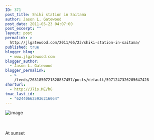 ```yaml
---
ID: 371
post_title: Shiki station in Saitama
author: Jason L. Gatewood
post_date: 2011-05-23 04:07:00
post_excerpt: ""
layout: post
permalink: >
  http://jlgatewood.com/2011/05/23/shiki-station-in-saitama/
published: true
blogger_blog:
  - www.jlgatewood.com
blogger_author:
  - Jason L. Gatewood
blogger_permalink:
  - >
    /feeds/2631850721828837457/posts/default/5971247326205647428
shorturl:
  - http://J7is.ME/h8
tmac_last_id:
  - "624406625936216064"
---
```

<img style="display:block;margin-right:auto;margin-left:auto;" alt="image" src="http://www.jlgatewood.com/wp-content/uploads/2011/05/wpid-DSC_0030.jpg" /><br /><br /><p>At sunset </p>